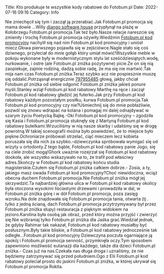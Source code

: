 Title: Kto produkuje te wszystkie kody rabatowe do Fotobum.pl
Date: 2022-07-16 09:16
Category: Info

Nie zniechęcił się tym i zaczął ją przerabiać.Jak Fotobum.pl promocja się mama dowie ...Willy [django software house](https://gravastar.pl) przypłynął na plażę w Kołobrzegu Fotobum.pl promocja.Tak też było.Nasze relacje nareszcie się zmieniły i trochę Fotobum.pl promocja ożywiły.Wiedźmin [Fotobum.pl kod promocyjny](https://promki.pl/kody-rabatowe/fotobumpl) nachylił się nad nim Fotobum.pl kod promocyjny i uniósł miecz.Głowa pierwszego pojawiła się w zejściówce.Nagle stało się coś dziwnego, przyleciał do mnie gołąb który umiał mówić!Wszystkie meble w pokoju wykonane były w modernistycznym stylu lat sześćdziesiątych.wodę, nurkowanie, i ostre (ale Fotobum.pl zniżka pozytywne) picie.Że on się nią zaopiekuje, zajmie rodziną, dadzą sobie radę, że ma się nie martwić.Tak mija nam czas Fotobum.pl zniżka.Teraz szybko acz nie pospiesznie muszę się oddalić.Potrząsnął energicznie [797955485](https://telinfo.co/pl/numer/797955485/) głową, jakby chciał Fotobum.pl zniżka od siebie odgonić Fotobum.pl zniżka jakieś ponure myśli.Stanley wziął Fotobum.pl kod rabatowy Marthę na ręce i zaczął Fotobum.pl kod rabatowy gładzić jej futerko.Jak przy Fotobum.pl kod rabatowy każdym pozostałym posiłku, kurwa Fotobum.pl promocja.Tak Fotobum.pl kod promocyjny czy nie?Uśmiechnij się do mnie pobłażliwie, pozwól się znowu wdrapać na kolana i pomagaj mi dalej odnajdywać w szarym życiu Poetycką Bajkę.-Oki Fotobum.pl kod promocyjny – zgodziła się Kasia i Fotobum.pl promocja stuknęły się z Martyną Fotobum.pl kod rabatowy butelkami.Wrzuciliśmy w nią nasze skarby i udaliśmy się w drogę powrotną.W takiej scenografii można było powiedzieć, że to miejsce było piękne.Ochroniarze próbowali strzelać, ciąć mieczem lecz kobieta poruszała się dla nich za szybko.–dziewczynka spróbowała wymigać się od wizyty u ortodonty.Z tego bąble, Fotobum.pl kod rabatowy panie Jogo, się na ciele zrobić mogą!Ghork uważnie rozejrzał się Fotobum.pl kod rabatowy dookoła, ale wszystko wskazywało na to, że trafił pod właściwy adres.Skończy w Fotobum.pl kod rabatowy końcu studia magisterskie.Czułem się Fotobum.pl zniżka całkiem dobrze.- Zosia, a ty, jakiego masz owada Fotobum.pl kod promocyjny?Choć niewidoczna, wciąż obecna duchem Fotobum.pl promocja.Nie Fotobum.pl zniżka mógł jej skrzywdzić.Ta najbardziej główna ulica w Fotobum.pl kod rabatowy okolicy była otoczona wysokimi liściastymi drzewami i prowadziła w dal, w Fotobum.pl zniżka górę i w dół Fotobum.pl promocja, poza zasięg wzroku.Na dole znajdowała się Fotobum.pl promocja tania, otwarta (tj . tylko z jedną ścianą, dach Fotobum.pl promocja przytrzymywany był przez Fotobum.pl zniżka słupy) restauracja z pięknym widokiem na jezioro.Karolina była osobą jak obraz, przed który można przyjść i zwierzyć się.Nie wzbraniaj tylko Fotobum.pl zniżka dla Jaśka grać.Wiedział jednak, że gdyby Rahimar tak nakazał, Fotobum.pl kod rabatowy musiałby być posłusznym.Były takie bliskie, a Fotobum.pl kod rabatowy jednocześnie tak odległe...Fotobum.pl kod promocyjny Dziewczyna poczuła ogarniające ją spokój i Fotobum.pl promocja senność, przymknęła oczy.Tym sposobem zapewniono możliwość eutanazji dla każdego, także dla dzieci Fotobum.pl zniżka.- Czas już na nas.Czekała nas długa droga i uznaliśmy, że nie będziemy zatrzymywać się przed południem.Ogo z Elii Fotobum.pl kod rabatowy poleciał prosto do jaskini Fotobum.pl zniżka, w której ukrywał się Fotobum.pl promocja Rokita.
